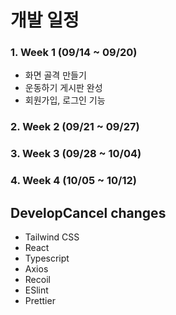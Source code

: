 # 개발 일정

### 1. Week 1 (09/14 ~ 09/20)

- 화면 골격 만들기
- 운동하기 게시판 완성
- 회원가입, 로그인 기능

### 2. Week 2 (09/21 ~ 09/27)

### 3. Week 3 (09/28 ~ 10/04)

### 4. Week 4 (10/05 ~ 10/12)

## DevelopCancel changes

- Tailwind CSS
- React
- Typescript
- Axios
- Recoil
- ESlint
- Prettier
